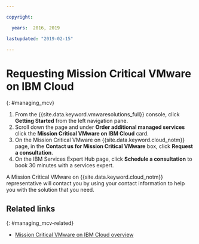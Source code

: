 ```yaml
---

copyright:

  years:  2016, 2019

lastupdated: "2019-02-15"

---
```


# Requesting Mission Critical VMware on IBM Cloud
{: #managing_mcv}

1. From the {{site.data.keyword.vmwaresolutions_full}} console, click **Getting Started** from the left navigation pane.
2. Scroll down the page and under **Order additional managed services** click the **Mission Critical VMware on IBM Cloud** card.
3. On the Mission Critical VMware on {{site.data.keyword.cloud_notm}} page, in the **Contact us for Mission Critical VMware** box, click **Request a consultation**.
4. On the IBM Services Expert Hub page, click **Schedule a consultation** to book 30 minutes with a services expert.

A Mission Critical VMware on {{site.data.keyword.cloud_notm}} representative will contact you by using your contact information to help you with the solution that you need.

## Related links
{: #managing_mcv-related}

* [Mission Critical VMware on IBM Cloud overview](/docs/services/vmwaresolutions/services/mcv_overview.html)
